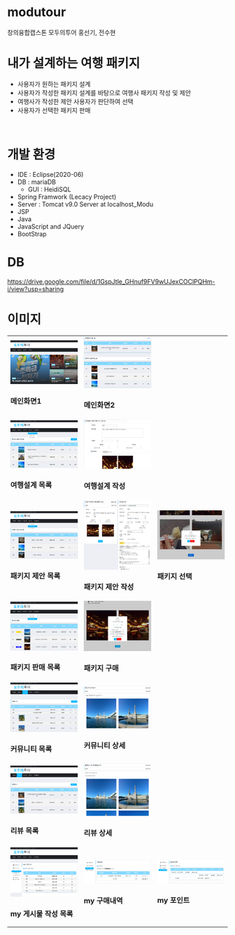# modutour
창의융합캡스톤 모두의투어 홍선기, 전수현

# 내가 설계하는 여행 패키지
- 사용자가 원하는 패키지 설계
- 사용자가 작성한 패키지 설계를 바탕으로 여행사 패키지 작성 및 제안
- 여행사가 작성한 제안 사용자가 판단하여 선택
- 사용자가 선택한 패키지 판매
<br>

# 개발 환경
- IDE : Eclipse(2020-06)
- DB : mariaDB
  - GUI : HeidiSQL
- Spring Framwork (Lecacy Project)
- Server : Tomcat v9.0 Server at localhost_Modu
- JSP
- Java
- JavaScript and JQuery
- BootStrap

# DB
https://drive.google.com/file/d/1GspJtle_GHnuf9FV9wUJexCOClPQHm-i/view?usp=sharing
<br>

# 이미지
<table>
  <tr>
    <td>
      <img src="images/main1.png"><h3>메인화면1</h3>
     </td>
    <td>
      <img src="images/main2.png"><h3>메인화면2</h3>
     </td>
  </tr>
    <td>
      <img src="images/planList.png"><h3>여행설계 목록</h3>
     </td>
     <td>
      <img src="images/planWrite.png"><h3>여행설계 작성</h3>
     </td>
  <tr>
    <td>
      <img src="images/suggestList.png"><h3>패키지 제안 목록</h3>
     </td>
     <td>
      <img src="images/suggestWrtie.png"><h3>패키지 제안 작성</h3>
     </td>
     <td>
      <img src="images/select.png"><h3>패키지 선택</h3>
     </td>
  </tr>
  <tr>
    <td>
      <img src="images/sellList.png"><h3>패키지 판매 목록</h3>
     </td>
     <td>
      <img src="images/purchase.png"><h3>패키지 구매</h3>
     </td>
  </tr>
  <tr>
    <td>
      <img src="images/communityList.png"><h3>커뮤니티 목록</h3>
     </td>
     <td>
      <img src="images/communityView.png"><h3>커뮤니티 상세</h3>
     </td>
  </tr>
  <tr>
    <td>
      <img src="images/reviewList.png"><h3>리뷰 목록</h3>
     </td>
     <td>
      <img src="images/reviewView.png"><h3>리뷰 상세</h3>
     </td>
  </tr>
  <tr>
    <td>
      <img src="images/myPageBoardList.png"><h3>my 게시물 작성 목록</h3>
     </td>
     <td>
      <img src="images/myPagePurchase.png"><h3>my 구매내역</h3>
     </td>
     <td>
      <img src="images/myPagePoint.png"><h3>my 포인트</h3>
     </td>
  </tr>
</table>
